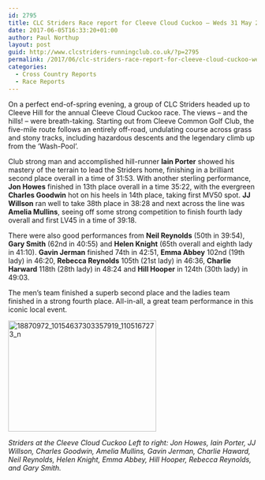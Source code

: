 ```yaml
---
id: 2795
title: CLC Striders Race report for Cleeve Cloud Cuckoo – Weds 31 May 2017
date: 2017-06-05T16:33:20+01:00
author: Paul Northup
layout: post
guid: http://www.clcstriders-runningclub.co.uk/?p=2795
permalink: /2017/06/clc-striders-race-report-for-cleeve-cloud-cuckoo-weds-31-may-2017/
categories:
  - Cross Country Reports
  - Race Reports
---
```

On a perfect end-of-spring evening, a group of CLC Striders headed up to Cleeve Hill for the annual Cleeve Cloud Cuckoo race. The views – and the hills! – were breath-taking. Starting out from Cleeve Common Golf Club, the five-mile route follows an entirely off-road, undulating course across grass and stony tracks, including hazardous descents and the legendary climb up from the &#8216;Wash-Pool&#8217;.

Club strong man and accomplished hill-runner **Iain Porter** showed his mastery of the terrain to lead the Striders home, finishing in a brilliant second place overall in a time of 31:53. With another sterling performance, **Jon Howes** finished in 13th place overall in a time 35:22, with the evergreen **Charles Goodwin** hot on his heels in 14th place, taking first MV50 spot. **JJ Willson** ran well to take 38th place in 38:28 and next across the line was **Amelia Mullins**, seeing off some strong competition to finish fourth lady overall and first LV45 in a time of 39:18.

There were also good performances from **Neil Reynolds** (50th in 39:54), **Gary Smith** (62nd in 40:55) and **Helen Knight** (65th overall and eighth lady in 41:10). **Gavin Jerman** finished 74th in 42:51, **Emma Abbey** 102nd (19th lady) in 46:20, **Rebecca Reynolds** 105th (21st lady) in 46:36, **Charlie Harward** 118th (28th lady) in 48:24 and **Hill Hooper** in 124th (30th lady) in 49:03.

The men’s team finished a superb second place and the ladies team finished in a strong fourth place. All-in-all, a great team performance in this iconic local event.

[<img class="alignnone size-medium wp-image-2797" src="http://www.clcstriders-runningclub.co.uk/wplive/wp-content/uploads/2017/06/18870972_10154637303357919_1105167273_n-300x225.jpg" alt="18870972_10154637303357919_1105167273_n" width="300" height="225" srcset="http://www.clcstriders-runningclub.co.uk/wplive/wp-content/uploads/2017/06/18870972_10154637303357919_1105167273_n-300x225.jpg 300w, http://www.clcstriders-runningclub.co.uk/wplive/wp-content/uploads/2017/06/18870972_10154637303357919_1105167273_n.jpg 720w" sizes="(max-width: 300px) 100vw, 300px" />](http://www.clcstriders-runningclub.co.uk/wplive/wp-content/uploads/2017/06/18870972_10154637303357919_1105167273_n.jpg)

_Striders at the Cleeve Cloud Cuckoo Left to right: Jon Howes, Iain Porter, JJ Willson, Charles Goodwin, Amelia Mullins, Gavin Jerman, Charlie Haward, Neil Reynolds, Helen Knight, Emma Abbey, Hill Hooper, Rebecca Reynolds, and Gary Smith._